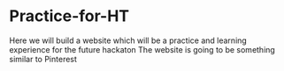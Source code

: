 # Practice-for-HT

Here we will build a website which will be a practice and learning experience for the future hackaton
The website is going to be something similar to Pinterest
